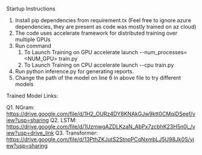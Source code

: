 Startup Instructions

1. Install pip dependencies from requirement.tx (Feel free to ignore azure dependencies, they are present as code was mostly trained on az cloud)
2. The code uses accelerate framework for distributed training over multiple GPUs
3. Run command 
   1. To Launch Training on GPU accelerate launch --num_processes=<NUM_GPU> train.py
   2. To Launch Training on CPU accelerate launch --cpu train.py
4. Run python inference.py for generating reports.
5. Change the path of the model on line 6 in above file to try different models

Trained Model Links:

Q1. NGram: https://drive.google.com/file/d/1H2_OURz4DY8KNAkGJw9ktt0CMqiDSeef/view?usp=sharing
Q2. LSTM: https://drive.google.com/file/d/1UzmwgAZDLKzaN_AbPx7zcbhK23H5n0j_/view?usp=drive_link
Q3. Transformer: https://drive.google.com/file/d/13PthZKJutS2StnpPCqNxmbLJ5U98Jk0S/view?usp=sharing